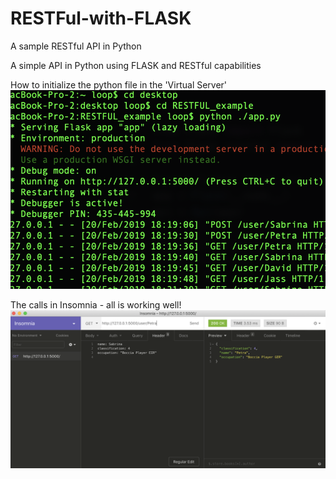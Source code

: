 # RESTFul-with-FLASK
A sample RESTful API in Python

A simple API in Python using FLASK and RESTful capabilities


How to initialize the python file in the 'Virtual Server'
![Command Line Executing PY file](https://github.com/izloop/RESTFul-with-FLASK/blob/master/RESTFUL_example/Screen%20Shot%202019-02-21%20at%201.41.20%20AM.png?raw=true)


The calls in Insomnia - all is working well! 
![Screenshot of Insomnia](https://github.com/izloop/RESTFul-with-FLASK/blob/master/RESTFUL_example/Screen%20Shot%202019-02-21%20at%201.45.07%20AM.png?raw=true)


